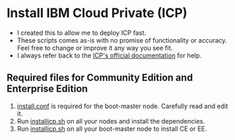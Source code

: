 # Install IBM Cloud Private (ICP)
* I created this to allow me to deploy ICP fast.
* These scripts comes as-is with no promise of functionality or accuracy.  Feel free to change or improve it any way you see fit.
* I always refer back to the [ICP's official documentation](https://www.ibm.com/support/knowledgecenter/SSBS6K/product_welcome_cloud_private.html) for help.
## Required files for Community Edition and Enterprise Edition
1. [install.conf](install.conf) is required for the boot-master node.  Carefully read and edit it.
2. Run [installicp.sh](installicp.sh) on all your nodes and install the dependencies.
3. Run [installicp.sh](installicp.sh) on all your boot-master node to install CE or EE.
